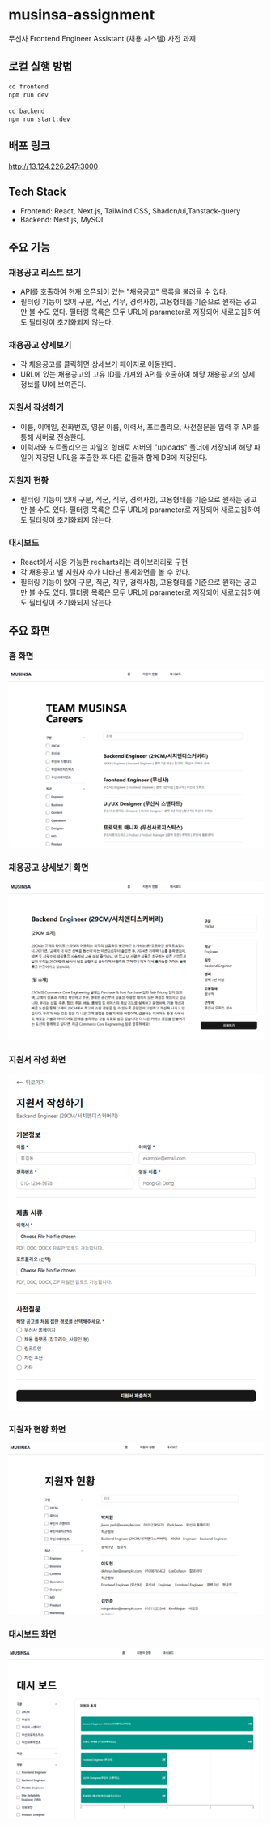 # musinsa-assignment

무신사 Frontend Engineer Assistant (채용 시스템) 사전 과제

## 로컬 실행 방법

```
cd frontend
npm run dev

cd backend
npm run start:dev
```

## 배포 링크

http://13.124.226.247:3000

## Tech Stack

- Frontend: React, Next.js, Tailwind CSS, Shadcn/ui,Tanstack-query
- Backend: Nest.js, MySQL

## 주요 기능

### 채용공고 리스트 보기

- API를 호출하여 현재 오픈되어 있는 "채용공고" 목록을 불러올 수 있다.
- 필터링 기능이 있어 구분, 직군, 직무, 경력사항, 고용형태를 기준으로 원하는 공고만 볼 수도 있다. 필터링 목록은 모두 URL에 parameter로 저장되어 새로고침하여도 필터링이 초기화되지 않는다.

### 채용공고 상세보기

- 각 채용공고를 클릭하면 상세보기 페이지로 이동한다.
- URL에 있는 채용공고의 고유 ID를 가져와 API를 호출하여 해당 채용공고의 상세 정보를 UI에 보여준다.

### 지원서 작성하기

- 이름, 이메일, 전화번호, 영문 이름, 이력서, 포트폴리오, 사전질문을 입력 후 API를 통해 서버로 전송한다.
- 이력서와 포트폴리오는 파일의 형태로 서버의 "uploads" 폴더에 저장되며 해당 파일이 저장된 URL을 추출한 후 다른 값들과 함께 DB에 저장된다.

### 지원자 현황

- 필터링 기능이 있어 구분, 직군, 직무, 경력사항, 고용형태를 기준으로 원하는 공고만 볼 수도 있다. 필터링 목록은 모두 URL에 parameter로 저장되어 새로고침하여도 필터링이 초기화되지 않는다.

### 대시보드

- React에서 사용 가능한 recharts라는 라이브러리로 구현
- 각 채용공고 별 지원자 수가 나타난 통계화면을 볼 수 있다.
- 필터링 기능이 있어 구분, 직군, 직무, 경력사항, 고용형태를 기준으로 원하는 공고만 볼 수도 있다. 필터링 목록은 모두 URL에 parameter로 저장되어 새로고침하여도 필터링이 초기화되지 않는다.

## 주요 화면

### 홈 화면

![alt text](image-2.png)

### 채용공고 상세보기 화면

![alt text](image-3.png)

### 지원서 작성 화면

![alt text](image-4.png)

### 지원자 현황 화면

![alt text](image-1.png)

### 대시보드 화면

![대시보드 화면](image.png)
